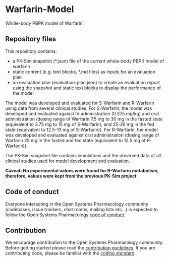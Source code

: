 # Warfarin-Model
Whole-body PBPK model of Warfarin. 

## Repository files
This repository contains:

- a PK-Sim snapshot (*.json) file of the current whole-body PBPK model of warfarin
- static content (e.g. text blocks, *.md files) as inputs for an evaluation plan
- an evaluation plan (evaluation-plan.json) to create an evaluation report using the snapshot and static text blocks to display the performance of the model
  
The model was developed and evaluated for S-Warfarin and R-Warfarin using data from several clinical studies. 
For S-Warfarin, the model was developed and evaluated against IV administration (0.375 mg/kg) and oral administration (dosing range of Warfarin 7.5 mg to 30 mg in the fasted state (equivalent to 3.75 mg to 15 mg of S-Warfarin), and 25-26 mg in the fed state (equivalent to 12.5-13 mg of S-Warfarin)). 
For R-Warfarin, the model was developed and evaluated against oral administration (dosing range of Warfarin 25 mg in the fasted and fed state (equivalent to 12.5 mg of R-Warfarin)). 

The PK-Sim snapshot file contains simulations and the observed data of all clinical studies used for model development and evaluation. 

<b>Caveat: No experimental values were found for R-Warfarin metabolism, therefore, values were kept from the previous PK-Sim project </b><br>

## Code of conduct

Everyone interacting in the Open Systems Pharmacology community (codebases, issue trackers, chat rooms, mailing lists etc...) is expected to follow the Open Systems Pharmacology [code of conduct](https://github.com/Open-Systems-Pharmacology/Suite/blob/master/CODE_OF_CONDUCT.md#contributor-covenant-code-of-conduct).

## Contribution

We encourage contribution to the Open Systems Pharmacology community. Before getting started please read the [contribution guidelines](https://github.com/Open-Systems-Pharmacology/Suite/blob/master/CONTRIBUTING.md#ways-to-contribute). If you are contributing code, please be familiar with the [coding standard](https://github.com/Open-Systems-Pharmacology/Suite/blob/master/CODING_STANDARDS.md#visual-studio-settings).
